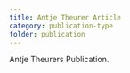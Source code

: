 ```yaml
---
title: Antje Theurer Article
category: publication-type
folder: publication
---
```


Antje Theurers Publication. 